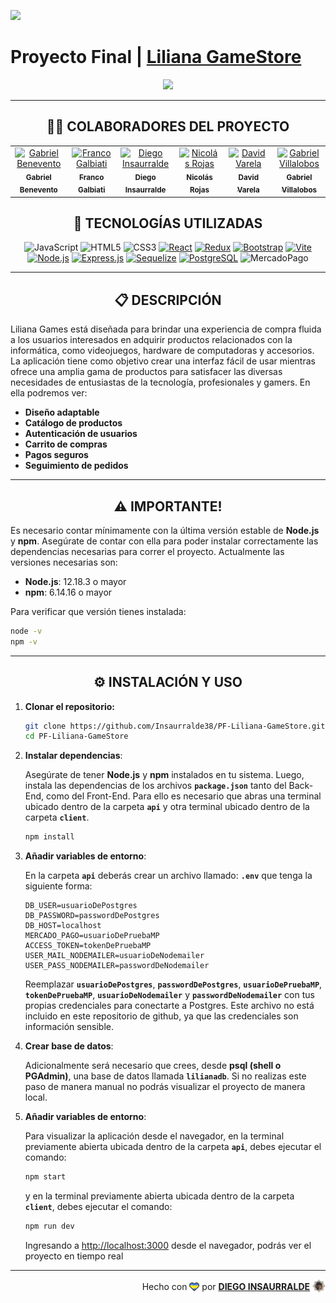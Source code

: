 <p align='left'>
    <img src='https://static.wixstatic.com/media/85087f_0d84cbeaeb824fca8f7ff18d7c9eaafd~mv2.png/v1/fill/w_160,h_30,al_c,q_85,usm_0.66_1.00_0.01/Logo_completo_Color_1PNG.webp' </img>
</p>

# Proyecto Final | [**Liliana GameStore**](https://lilianagamesstore.onrender.com)

<p align="center">
  <img src="https://www.vodacom.co.za/sites/vodacomcoza/files/styles/extra_large_landscape/public/2021-06/microsoft-store-banner.jpg?itok=viZ4SSQy" />
</p>

---

<div align="center">

## **:man_technologist: COLABORADORES DEL PROYECTO**

</div>

<table align="center">
  <tbody>
    <tr>
      <td align="center" valign="top" width="14.28%"><a href="https://github.com/GSBenevento"><img src="https://avatars.githubusercontent.com/u/129414715?v=4" width="100px;" alt="Gabriel Benevento"/><br /><sub><b>Gabriel Benevento</b></sub></a><br /></td>
      <td align="center" valign="top" width="14.28%"><a href="https://github.com/Galbfran"><img src="https://avatars.githubusercontent.com/u/107511558?v=4" width="100px;" alt="Franco Galbiati"/><br /><sub><b>Franco Galbiati</b></sub></a><br /></td>
      <td align="center" valign="top" width="14.28%"><a href="https://github.com/Insaurralde38"><img src="https://avatars.githubusercontent.com/u/127244677?v=4" width="100px;" alt="Diego Insaurralde"/><br /><sub><b>Diego Insaurralde</b></sub></a><br /></td>
      <td align="center" valign="top" width="14.28%"><a href="https://github.com/NicolasRojas09"><img src="https://avatars.githubusercontent.com/u/106163351?v=4" width="100px;" alt="Nicolás Rojas"/><br /><sub><b>Nicolás Rojas</b></sub></a><br /></td>
      <td align="center" valign="top" width="14.28%"><a href="https://github.com/DaveVrl"><img src="https://avatars.githubusercontent.com/u/110915236?v=4" width="100px;" alt="David Varela"/><br /><sub><b>David Varela</b></sub></a><br /></td>
      <td align="center" valign="top" width="14.28%"><a href="https://github.com/gabivillarec"><img src="https://avatars.githubusercontent.com/u/71297222?v=4" width="100px;" alt="Gabriel Villalobos"/><br /><sub><b>Gabriel Villalobos</b></sub></a><br /></td>
    </tr>
  </tbody>
</table>

<div align="center">
    
## **📌 TECNOLOGÍAS UTILIZADAS**

![JavaScript](https://img.shields.io/badge/-JavaScript-black?style=flat-square&logo=javascript)
![HTML5](https://img.shields.io/badge/-HTML5-E46625?style=flat-square&logo=html5&logoColor=white)
![CSS3](https://img.shields.io/badge/-CSS3-385BF4?style=flat-square&logo=css3)
[![React](https://img.shields.io/badge/-React-black?style=flat-square&logo=react&link=https://es.react.dev/)](https://es.react.dev/)
[![Redux](https://img.shields.io/badge/Redux-7241BE.svg?style=flat-square&logo=redux&logoColor=white&link=https://es.redux.js.org/)](https://es.redux.js.org/)
[![Bootstrap](https://img.shields.io/badge/Bootstrap-7C01FD?style=flat-square&logo=bootstrap&logoColor=white&link=https://getbootstrap.com/)](https://getbootstrap.com/)
[![Vite](https://img.shields.io/badge/Vite-9E40FF?style=flat-square&logo=vite&logoColor=F7CA00&link=https://vitejs.dev/)](https://vitejs.dev/)
[![Node.js](https://img.shields.io/badge/-Node.js-black?style=flat-square&logo=Node.js&link=https://nodejs.org/es)](https://nodejs.org/es)
[![Express.js](https://img.shields.io/badge/Express.js-404D59.svg?style=flat-square&logo=express&link=https://expressjs.com/es/)](https://expressjs.com/es/)
[![Sequelize](https://img.shields.io/badge/Sequelize-31396A?style=flat-square&logo=Sequelize&logoColor=68AEE8&link=https://sequelize.org/)](https://sequelize.org/)
[![PostgreSQL](https://img.shields.io/badge/-PostgreSQL-404D59?style=flat-square&logo=postgresql&logoColor=61DAFB&link=https://www.postgresql.org/)](https://www.postgresql.org/)
![MercadoPago](https://img.shields.io/badge/-MercadoPago-419BE4?style=flat-square&logo=mercadopago&logoColor=0D0082)

</div>

---

<div align="center">

## **📋 DESCRIPCIÓN**

</div>

Liliana Games está diseñada para brindar una experiencia de compra fluida a los usuarios interesados en adquirir productos relacionados con la informática, como videojuegos, hardware de computadoras y accesorios. La aplicación tiene como objetivo crear una interfaz fácil de usar mientras ofrece una amplia gama de productos para satisfacer las diversas necesidades de entusiastas de la tecnología, profesionales y gamers. En ella podremos ver:

  - **Diseño adaptable**
  - **Catálogo de productos**
  - **Autenticación de usuarios**
  - **Carrito de compras**
  - **Pagos seguros**
  - **Seguimiento de pedidos**

---

<div align="center">

## **⚠️ IMPORTANTE!**

</div>

Es necesario contar mínimamente con la última versión estable de **Node.js** y **npm**. Asegúrate de contar con ella para poder instalar correctamente las dependencias necesarias para correr el proyecto. Actualmente las versiones necesarias son:

-  **Node.js**: 12.18.3 o mayor
-  **npm**: 6.14.16 o mayor

Para verificar que versión tienes instalada:

   ```bash
   node -v
   npm -v
   ```

---

<div align="center">

## **⚙️ INSTALACIÓN Y USO**

</div>

1. **Clonar el repositorio:**

   ```bash
   git clone https://github.com/Insaurralde38/PF-Liliana-GameStore.git
   cd PF-Liliana-GameStore
   ```

2. **Instalar dependencias**:

    Asegúrate de tener **Node.js** y **npm** instalados en tu sistema. Luego, instala las dependencias de los archivos **`package.json`** tanto del Back-End, como del Front-End. Para ello es necesario que abras una terminal ubicado dentro de la carpeta **`api`** y otra terminal ubicado dentro de la carpeta **`client`**.

   ```bash
   npm install
   ```

3. **Añadir variables de entorno**:

    En la carpeta **`api`** deberás crear un archivo llamado: **`.env`** que tenga la siguiente forma:

   ```env
   DB_USER=usuarioDePostgres
   DB_PASSWORD=passwordDePostgres
   DB_HOST=localhost
   MERCADO_PAGO=usuarioDePruebaMP
   ACCESS_TOKEN=tokenDePruebaMP
   USER_MAIL_NODEMAILER=usuarioDeNodemailer
   USER_PASS_NODEMAILER=passwordDeNodemailer
   ```

    Reemplazar **`usuarioDePostgres`**, **`passwordDePostgres`**, **`usuarioDePruebaMP`**, **`tokenDePruebaMP`**, **`usuarioDeNodemailer`** y **`passwordDeNodemailer`** con tus propias credenciales para conectarte a Postgres. Este archivo no está incluido en este repositorio de github, ya que las credenciales son información sensible.

2. **Crear base de datos**:

    Adicionalmente será necesario que crees, desde **psql (shell o PGAdmin)**, una base de datos llamada **`lilianadb`**. Si no realizas este paso de manera manual no podrás visualizar el proyecto de manera local.

5. **Añadir variables de entorno**:

    Para visualizar la aplicación desde el navegador, en la terminal previamente abierta ubicada dentro de la carpeta **`api`**, debes ejecutar el comando:

   ```bash
   npm start
   ```

    y en la terminal previamente abierta ubicada dentro de la carpeta **`client`**, debes ejecutar el comando:

   ```bash
   npm run dev
   ```

    Ingresando a <http://localhost:3000> desde el navegador, podrás ver el proyecto en tiempo real

---

<div align="end">

Hecho con <img src="./client/src/assets/boke-heart.png" alt="heart" height="14" width="16" style="margin: 0px 0px -2.5px 0px" > por [**DIEGO INSAURRALDE**](https://insaurralde.vercel.app/) <img src="./client/src/assets/boke-chimp.png" alt="chimp" height="21" width="21" style="margin: 0px 0px -4px 0px" >

</div>